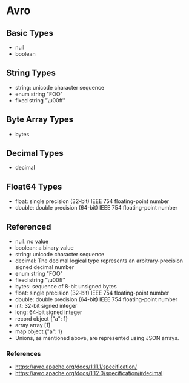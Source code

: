 # Avro

## Basic Types

* null
* boolean

## String Types

* string: unicode character sequence
* enum	string	"FOO"
* fixed	string	"\u00ff"

## Byte Array Types

* bytes

## Decimal Types

* decimal

## Float64 Types

* float: single precision (32-bit) IEEE 754 floating-point number
* double: double precision (64-bit) IEEE 754 floating-point number

## Referenced

* null: no value
* boolean: a binary value
* string: unicode character sequence
* decimal: The decimal logical type represents an arbitrary-precision signed decimal number
* enum	string	"FOO"
* fixed	string	"\u00ff"
* bytes: sequence of 8-bit unsigned bytes
* float: single precision (32-bit) IEEE 754 floating-point number
* double: double precision (64-bit) IEEE 754 floating-point number
* int: 32-bit signed integer
* long: 64-bit signed integer
* record	object	{"a": 1}
* array	array	[1]
* map	object	{"a": 1}
* Unions, as mentioned above, are represented using JSON arrays.

### References

* https://avro.apache.org/docs/1.11.1/specification/
* https://avro.apache.org/docs/1.12.0/specification/#decimal